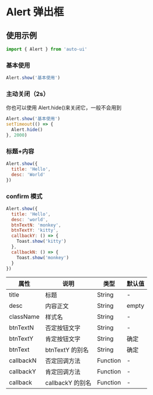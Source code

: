 ---
---

# Alert 弹出框

## 使用示例

```js
import { Alert } from 'auto-ui'
```

### 基本使用

```js
Alert.show('基本使用')
```

### 主动关闭（2s）

你也可以使用 Alert.hide()来关闭它，一般不会用到

```js
Alert.show('基本使用')
setTimeout(() => {
  Alert.hide()
}, 2000)
```

### 标题+内容

```js
Alert.show({
  title: 'Hello',
  desc: 'World'
})
```

### confirm 模式

```js
Alert.show({
  title: 'Hello',
  desc: 'world',
  btnTextN: 'monkey',
  btnTextY: 'kitty',
  callbackY: () => {
    Toast.show('kitty')
  },
  callbackN: () => {
    Toast.show('monkey')
  }
})
```

| 属性      | 说明             | 类型     | 默认值 |
| --------- | ---------------- | -------- | ------ |
| title     | 标题             | String   | -      |
| desc      | 内容正文         | String   | empty  |
| className | 样式名           | String   | -      |
| btnTextN  | 否定按钮文字     | String   | -      |
| btnTextY  | 肯定按钮文字     | String   | 确定   |
| btnText   | btnTextY 的别名  | String   | 确定   |
| callbackN | 否定回调方法     | Function | -      |
| callbackY | 肯定回调方法     | Function | -      |
| callback  | callbackY 的别名 | Function | -      |

